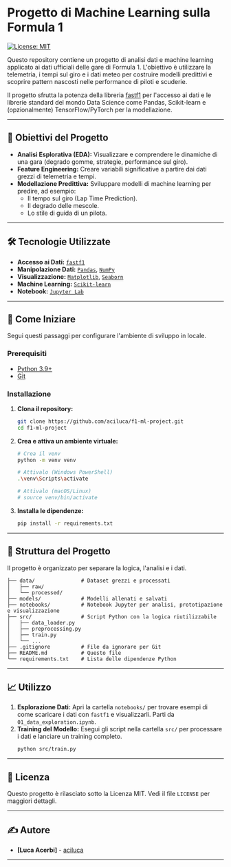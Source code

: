 # Progetto di Machine Learning sulla Formula 1

[![License: MIT](https://img.shields.io/badge/License-MIT-yellow.svg)](https://opensource.org/licenses/MIT)

Questo repository contiene un progetto di analisi dati e machine learning applicato ai dati ufficiali delle gare di Formula 1. L'obiettivo è utilizzare la telemetria, i tempi sul giro e i dati meteo per costruire modelli predittivi e scoprire pattern nascosti nelle performance di piloti e scuderie.

Il progetto sfrutta la potenza della libreria [fastf1](https://github.com/theOehrly/Fast-F1) per l'accesso ai dati e le librerie standard del mondo Data Science come Pandas, Scikit-learn e (opzionalmente) TensorFlow/PyTorch per la modellazione.

---

## 🎯 Obiettivi del Progetto

*   **Analisi Esplorativa (EDA):** Visualizzare e comprendere le dinamiche di una gara (degrado gomme, strategie, performance sul giro).
*   **Feature Engineering:** Creare variabili significative a partire dai dati grezzi di telemetria e tempi.
*   **Modellazione Predittiva:** Sviluppare modelli di machine learning per predire, ad esempio:
    *   Il tempo sul giro (Lap Time Prediction).
    *   Il degrado delle mescole.
    *   Lo stile di guida di un pilota.

---

## 🛠️ Tecnologie Utilizzate

*   **Accesso ai Dati:** [`fastf1`](https://docs.fastf1.dev/)
*   **Manipolazione Dati:** [`Pandas`](https://pandas.pydata.org/), [`NumPy`](https://numpy.org/)
*   **Visualizzazione:** [`Matplotlib`](https://matplotlib.org/), [`Seaborn`](https://seaborn.pydata.org/)
*   **Machine Learning:** [`Scikit-learn`](https://scikit-learn.org/)
*   **Notebook:** [`Jupyter Lab`](https://jupyter.org/)

---

## 🚀 Come Iniziare

Segui questi passaggi per configurare l'ambiente di sviluppo in locale.

### Prerequisiti

*   [Python 3.9+](https://www.python.org/downloads/)
*   [Git](https://git-scm.com/)

### Installazione

1.  **Clona il repository:**
    ```sh
    git clone https://github.com/aciluca/f1-ml-project.git
    cd f1-ml-project
    ```

2.  **Crea e attiva un ambiente virtuale:**
    ```sh
    # Crea il venv
    python -m venv venv

    # Attivalo (Windows PowerShell)
    .\venv\Scripts\activate

    # Attivalo (macOS/Linux)
    # source venv/bin/activate
    ```

3.  **Installa le dipendenze:**
    ```sh
    pip install -r requirements.txt
    ```

---

## 📂 Struttura del Progetto

Il progetto è organizzato per separare la logica, l'analisi e i dati.

```
├── data/               # Dataset grezzi e processati
│   ├── raw/
│   └── processed/
├── models/             # Modelli allenati e salvati
├── notebooks/          # Notebook Jupyter per analisi, prototipazione e visualizzazione
├── src/                # Script Python con la logica riutilizzabile
│   ├── data_loader.py
│   ├── preprocessing.py
│   ├── train.py
│   └── ...
├── .gitignore          # File da ignorare per Git
├── README.md           # Questo file
└── requirements.txt    # Lista delle dipendenze Python
```

---

## 📈 Utilizzo

1.  **Esplorazione Dati:** Apri la cartella `notebooks/` per trovare esempi di come scaricare i dati con `fastf1` e visualizzarli. Parti da `01_data_exploration.ipynb`.
2.  **Training del Modello:** Esegui gli script nella cartella `src/` per processare i dati e lanciare un training completo.
    ```sh
    python src/train.py
    ```

---

## 📄 Licenza

Questo progetto è rilasciato sotto la Licenza MIT. Vedi il file `LICENSE` per maggiori dettagli.

---

## ✍️ Autore

*   **[Luca Acerbi]** - [aciluca](https://github.com/aciluca)

---